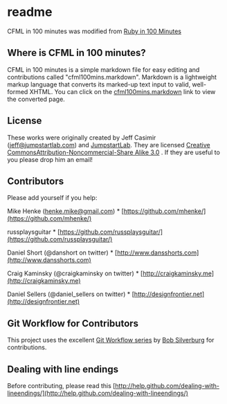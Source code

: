 # readme

CFML in 100 minutes was modified from [Ruby in 100 Minutes](http://jumpstartlab.com/resources/ruby-jumpstart/ruby/)

## Where is CFML in 100 minutes?

CFML in 100 minutes is a simple markdown file for easy editing and contributions called "cfml100mins.markdown". Markdown is a lightweight markup language that converts its marked-up text input to valid, well-formed XHTML. You can click on the [cfml100mins.markdown](https://github.com/mhenke/CFML-in-100-minutes/blob/master/cfml100mins.markdown) link to view the converted page.

## License

These works were originally created by Jeff Casimir ([jeff@jumpstartlab.com](mailto:jeff@jumpstartlab.com)) and [JumpstartLab](http://jumpstartlab.com). They are licensed [Creative CommonsAttribution-Noncommercial-Share Alike 3.0](http://creativecommons.org/licenses/by-nc-sa/3.0/us/) . If they are useful to you please drop him an email!

## Contributors

Please add yourself if you help:

Mike Henke ([henke.mike@gmail.com](mailto:henke.mike@gmail.com)) * [https://github.com/mhenke/](https://github.com/mhenke/)

russplaysguitar * [https://github.com/russplaysguitar/](https://github.com/russplaysguitar/)

Daniel Short (@danshort on twitter) * [http://www.dansshorts.com](http://www.dansshorts.com)

Craig Kaminsky (@craigkaminsky on twitter) * [http://craigkaminsky.me](http://craigkaminsky.me)

Daniel Sellers (@daniel_sellers on twitter) * [http://designfrontier.net](http://designfrontier.net)

## Git Workflow for Contributors

This project uses the excellent [Git Workflow series](http://www.silverwareconsulting.com/index.cfm/Git-Workflow) by [Bob Silverburg](https://github.com/bobsilverberg/) for contributions.

## Dealing with line endings

Before contributing, please read this [http://help.github.com/dealing-with-lineendings/](http://help.github.com/dealing-with-lineendings/)